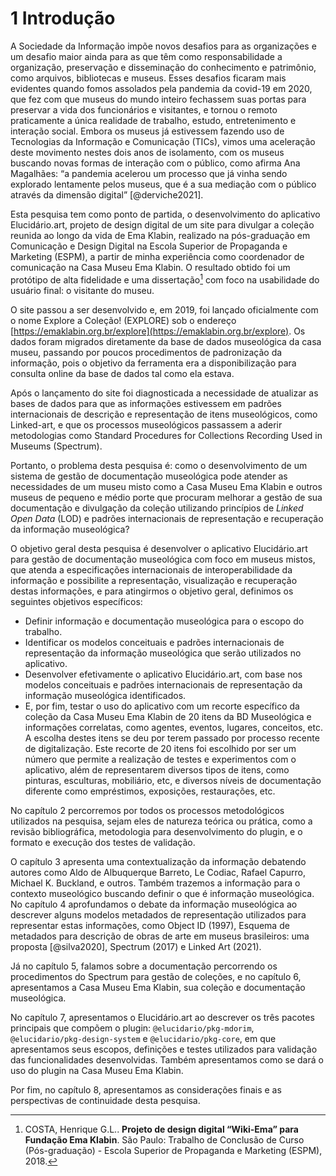 # 1 Introdução

A Sociedade da Informação impõe novos desafios para as organizações e um desafio maior ainda para as que têm como responsabilidade a organização, preservação e disseminação do conhecimento e patrimônio, como arquivos, bibliotecas e museus. Esses desafios ficaram mais evidentes quando fomos assolados pela pandemia da covid-19 em 2020, que fez com que museus do mundo inteiro fechassem suas portas para preservar a vida dos funcionários e visitantes, e tornou o remoto praticamente a única realidade de trabalho, estudo, entretenimento e interação social. Embora os museus já estivessem fazendo uso de Tecnologias da Informação e Comunicação (TICs), vimos uma aceleração deste movimento nestes dois anos de isolamento, com os museus buscando novas formas de interação com o público, como afirma Ana Magalhães: “a pandemia acelerou um processo que já vinha sendo explorado lentamente pelos museus, que é a sua mediação com o público através da dimensão digital” [@derviche2021].

Esta pesquisa tem como ponto de partida, o desenvolvimento do aplicativo Elucidário.art, projeto de design digital de um site para divulgar a coleção reunida ao longo da vida de Ema Klabin, realizado na pós-graduação em Comunicação e Design Digital na Escola Superior de Propaganda e Marketing (ESPM), a partir de minha experiência como coordenador de comunicação na Casa Museu Ema Klabin. O resultado obtido foi um protótipo de alta fidelidade e uma dissertação[^1] com foco na usabilidade do usuário final: o visitante do museu.

O site passou a ser desenvolvido e, em 2019, foi lançado oficialmente com o nome Explore a Coleção! (EXPLORE) sob o endereço [https://emaklabin.org.br/explore](https://emaklabin.org.br/explore). Os dados foram migrados diretamente da base de dados museológica da casa museu, passando por poucos procedimentos de padronização da informação, pois o objetivo da ferramenta era a disponibilização para consulta online da base de dados tal como ela estava.

Após o lançamento do site foi diagnosticada a necessidade de atualizar as bases de dados para que as informações estivessem em padrões internacionais de descrição e representação de itens museológicos, como Linked-art, e que os processos museológicos passassem a aderir metodologias como Standard Procedures for Collections Recording Used in Museums (Spectrum).

Portanto, o problema desta pesquisa é: como o desenvolvimento de um sistema de gestão de documentação museológica pode atender as necessidades de um museu misto como a Casa Museu Ema Klabin e outros museus de pequeno e médio porte que procuram melhorar a gestão de sua documentação e divulgação da coleção utilizando princípios de *Linked Open Data* (LOD) e padrões internacionais de representação e recuperação da informação museológica?

O objetivo geral desta pesquisa é desenvolver o aplicativo Elucidário.art para gestão de documentação museológica com foco em museus mistos, que atenda a especificações internacionais de interoperabilidade da informação e possibilite a representação, visualização e recuperação destas informações, e para atingirmos o objetivo geral, definimos os seguintes objetivos específicos:

- Definir informação e documentação museológica para o escopo do trabalho.
- Identificar os modelos conceituais e padrões internacionais de representação da informação museológica que serão utilizados no aplicativo.
- Desenvolver efetivamente o aplicativo Elucidário.art, com base nos modelos conceituais e padrões internacionais de representação da informação museológica identificados.
- E, por fim, testar o uso do aplicativo com um recorte específico da coleção da Casa Museu Ema Klabin de 20 itens da BD Museológica e informações correlatas, como agentes, eventos, lugares, conceitos, etc. A escolha destes itens se deu por terem passado por processo recente de digitalização. Este recorte de 20 itens foi escolhido por ser um número que permite a realização de testes e experimentos com o aplicativo, além de representarem diversos tipos de itens, como pinturas, esculturas, mobiliário, etc, e diversos níveis de documentação diferente como empréstimos, exposições, restaurações, etc.

No capítulo 2 percorremos por todos os processos metodológicos utilizados na pesquisa, sejam eles de natureza teórica ou prática, como a revisão bibliográfica, metodologia para desenvolvimento do plugin, e o formato e execução dos testes de validação.

O capítulo 3 apresenta uma contextualização da informação debatendo autores como Aldo de Albuquerque Barreto, Le Codiac, Rafael Capurro, Michael K. Buckland, e outros. Também trazemos a informação para o contexto museológico buscando definir o que é informação museológica. No capítulo 4 aprofundamos o debate da informação museológica ao descrever alguns modelos metadados de representação utilizados para representar estas informações, como Object ID (1997), Esquema de metadados para descrição de obras de arte em museus brasileiros: uma proposta [@silva2020], Spectrum (2017) e Linked Art (2021).

Já no capítulo 5, falamos sobre a documentação percorrendo os procedimentos do Spectrum para gestão de coleções, e no capítulo 6, apresentamos a Casa Museu Ema Klabin, sua coleção e documentação museológica.

No capítulo 7, apresentamos o Elucidário.art ao descrever os três pacotes principais que compõem o plugin: `@elucidario/pkg-mdorim`, `@elucidario/pkg-design-system` e `@elucidario/pkg-core`, em que apresentamos seus escopos, definições e testes utilizados para validação das funcionalidades desenvolvidas. Também apresentamos como se dará o uso do plugin na Casa Museu Ema Klabin.

Por fim, no capítulo 8, apresentamos as considerações finais e as perspectivas de continuidade desta pesquisa.

[^1]: COSTA, Henrique G.L.. **Projeto de design digital “Wiki-Ema” para Fundação Ema Klabin**. São Paulo: Trabalho de Conclusão de Curso (Pós-graduação) - Escola Superior de Propaganda e Marketing (ESPM), 2018.
